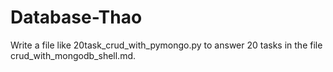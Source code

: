 # Database-Thao
Write a file like 20task_crud_with_pymongo.py to answer 20 tasks in the file crud_with_mongodb_shell.md.
